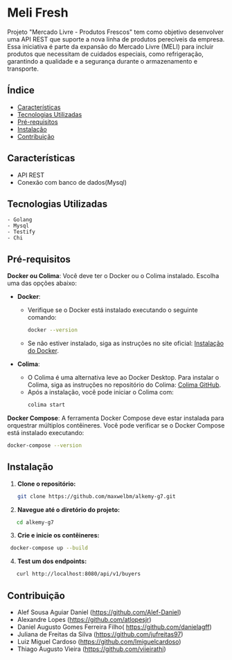# Meli Fresh

 Projeto "Mercado Livre - Produtos Frescos" tem como objetivo desenvolver uma API REST que suporte a nova linha de produtos perecíveis da empresa. Essa iniciativa é parte da expansão do Mercado Livre (MELI) para incluir produtos que necessitam de cuidados especiais, como refrigeração, garantindo a qualidade e a segurança durante o armazenamento e transporte.

## Índice

- [Características](#características)
- [Tecnologias Utilizadas](#tecnologias-utilizadas)
- [Pré-requisitos](#pré-requisitos)
- [Instalação](#instalação)
- [Contribuição](#contribuição)


## Características

  - API REST
  - Conexão com banco de dados(Mysql)

## Tecnologias Utilizadas

    - Golang
    - Mysql
    - Testify
    - Chi

## Pré-requisitos

**Docker ou Colima**: Você deve ter o Docker ou o Colima instalado. Escolha uma das opções abaixo:

   - **Docker**: 
     - Verifique se o Docker está instalado executando o seguinte comando:
       ```bash
       docker --version
       ```
     - Se não estiver instalado, siga as instruções no site oficial: [Instalação do Docker](https://docs.docker.com/get-docker/).

   - **Colima**:
     - O Colima é uma alternativa leve ao Docker Desktop. Para instalar o Colima, siga as instruções no repositório do Colima: [Colima GitHub](https://github.com/abiosoft/colima).
     - Após a instalação, você pode iniciar o Colima com:
       ```bash
       colima start
       ```

**Docker Compose**: A ferramenta Docker Compose deve estar instalada para orquestrar múltiplos contêineres. Você pode verificar se o Docker Compose está instalado executando:
   ```bash
   docker-compose --version
   ```

## Instalação

1. **Clone o repositório:**
   ```bash
   git clone https://github.com/maxwelbm/alkemy-g7.git
   ```
2. **Navegue até o diretório do projeto:**
```bash
   cd alkemy-g7
   ```
3. **Crie e inicie os contêineres:**
  ```bash
   docker-compose up --build
   ```
4. **Test um dos endpoints:**
```bash
   curl http://localhost:8080/api/v1/buyers
   ```

## Contribuição
- Alef Sousa Aguiar Daniel (https://github.com/Alef-Daniel)
- Alexandre Lopes (https://github.com/atlopesjr)
- Daniel Augusto Gomes Ferreira Filho( https://github.com/danielagff)
- Juliana de Freitas da Silva (https://github.com/jufreitas97)
- Luiz Miguel Cardoso (https://github.com/lmiguelcardoso)
- Thiago Augusto Vieira (https://github.com/viieirathi)





